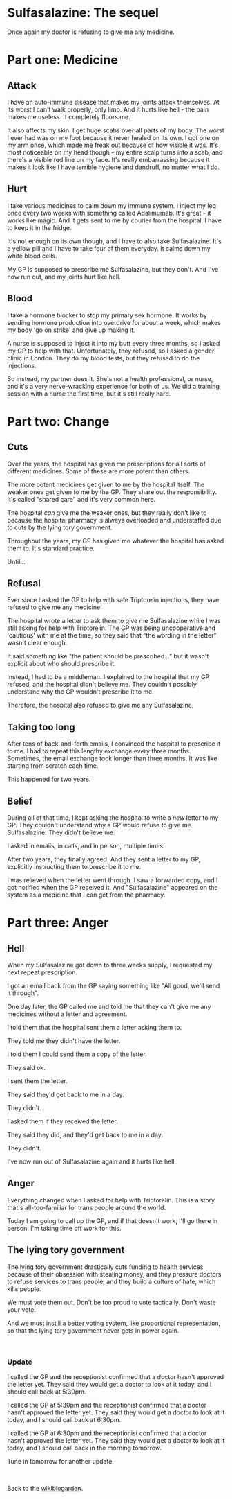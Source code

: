 # Sulfasalazine: The sequel

[Once again](/wikiblogarden/health/sulfasalazine) my doctor is refusing to give me any medicine.

# Part one: Medicine

## Attack

I have an auto-immune disease that makes my joints attack themselves. At its worst I can't walk properly, only limp. And it hurts like hell - the pain makes me useless. It completely floors me.

It also affects my skin. I get huge scabs over all parts of my body. The worst I ever had was on my foot because it never healed on its own. I got one on my arm once, which made me freak out because of how visible it was. It's most noticeable on my head though - my entire scalp turns into a scab, and there's a visible red line on my face. It's really embarrassing because it makes it look like I have terrible hygiene and dandruff, no matter what I do.

## Hurt

I take various medicines to calm down my immune system. I inject my leg once every two weeks with something called Adalimumab. It's great - it works like magic. And it gets sent to me by courier from the hospital. I have to keep it in the fridge.

It's not enough on its own though, and I have to also take Sulfasalazine. It's a yellow pill and I have to take four of them everyday. It calms down my white blood cells.

My GP is supposed to prescribe me Sulfasalazine, but they don't. And I've now run out, and my joints hurt like hell.

## Blood

I take a hormone blocker to stop my primary sex hormone. It works by sending hormone production into overdrive for about a week, which makes my body 'go on strike' and give up making it.

A nurse is supposed to inject it into my butt every three months, so I asked my GP to help with that. Unfortunately, they refused, so I asked a gender clinic in London. They do my blood tests, but they refused to do the injections.

So instead, my partner does it. She's not a health professional, or nurse, and it's a very nerve-wracking experience for both of us. We did a training session with a nurse the first time, but it's still really hard.

# Part two: Change

## Cuts

Over the years, the hospital has given me prescriptions for all sorts of different medicines. Some of these are more potent than others.

The more potent medicines get given to me by the hospital itself. The weaker ones get given to me by the GP. They share out the responsibility. It's called "shared care" and it's very common here.

The hospital *can* give me the weaker ones, but they really don't like to because the hospital pharmacy is always overloaded and understaffed due to cuts by the lying tory government.

Throughout the years, my GP has given me whatever the hospital has asked them to. It's standard practice.

Until...

## Refusal

Ever since I asked the GP to help with safe Triptorelin injections, they have refused to give me any medicine.

The hospital wrote a letter to ask them to give me Sulfasalazine while I was still asking for help with Triptorelin. The GP was being uncooperative and 'cautious' with me at the time, so they said that "the wording in the letter" wasn't clear enough.

It said something like "the patient should be prescribed..." but it wasn't explicit about who should prescribe it.

Instead, I had to be a middleman. I explained to the hospital that my GP refused, and the hospital didn't believe me. They couldn't possibly understand why the GP wouldn't prescribe it to me.

Therefore, the hospital also refused to give me any Sulfasalazine.

## Taking too long

After tens of back-and-forth emails, I convinced the hospital to prescribe it to me. I had to repeat this lengthy exchange every three months. Sometimes, the email exchange took longer than three months. It was like starting from scratch each time.

This happened for two years.

## Belief

During all of that time, I kept asking the hospital to write a *new* letter to my GP. They couldn't understand why a GP would refuse to give me Sulfasalazine. They didn't believe me.

I asked in emails, in calls, and in person, multiple times.

After two years, they finally agreed. And they sent a letter to my GP, explicitly instructing them to prescribe it to me.

I was relieved when the letter went through. I saw a forwarded copy, and I got notified when the GP received it. And "Sulfasalazine" appeared on the system as a medicine that I can get from the pharmacy.

# Part three: Anger

## Hell

When my Sulfasalazine got down to three weeks supply, I requested my next repeat prescription.

I got an email back from the GP saying something like "All good, we'll send it through".

One day later, the GP called me and told me that they can't give me any medicines without a letter and agreement.

I told them that the hospital sent them a letter asking them to.

They told me they didn't have the letter.

I told them I could send them a copy of the letter.

They said ok.

I sent them the letter.

They said they'd get back to me in a day.

They didn't.

I asked them if they received the letter.

They said they did, and they'd get back to me in a day.

They didn't.

I've now run out of Sulfasalazine again and it hurts like hell.

## Anger

Everything changed when I asked for help with Triptorelin. This is a story that's all-too-familiar for trans people around the world.

Today I am going to call up the GP, and if that doesn't work, I'll go there in person. I'm taking time off work for this.

## The lying tory government

The lying tory government drastically cuts funding to health services because of their obsession with stealing money, and they pressure doctors to refuse services to trans people, and they build a culture of hate, which kills people.

We must vote them out. Don't be too proud to vote tactically. Don't waste your vote. 

And we must instill a better voting system, like proportional representation, so that the lying tory government never gets in power again.

<br>

### Update

I called the GP and the receptionist confirmed that a doctor hasn't approved the letter yet. They said they would get a doctor to look at it today, and I should call back at 5:30pm.

I called the GP at 5:30pm and the receptionist confirmed that a doctor hasn't approved the letter yet. They said they would get a doctor to look at it today, and I should call back at 6:30pm.

I called the GP at 6:30pm and the receptionist confirmed that a doctor hasn't approved the letter yet. They said they would get a doctor to look at it today, and I should call back in the morning tomorrow.

Tune in tomorrow for another update.

<br>

Back to the [wikiblogarden](/wikiblogarden).
